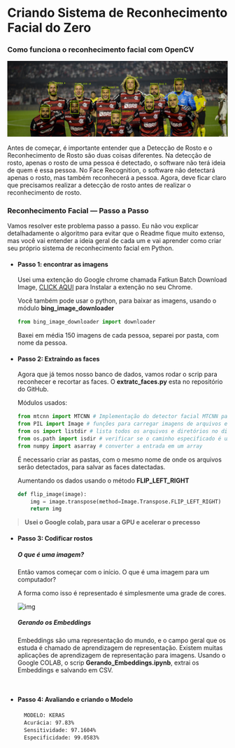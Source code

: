 # Criando Sistema de Reconhecimento Facial do Zero
### Como funciona o reconhecimento facial com OpenCV

![Resultado_Flamengo](https://github.com/snitraMnolraM/Criando_Sistema_de_Reconhecimento_Facial_do_Zero/blob/main/dataset/resultado/Resultado2.png?raw=true)



Antes de começar, é importante entender que a Detecção de Rosto e o Reconhecimento de Rosto são duas coisas diferentes. Na detecção de rosto, apenas o rosto de uma pessoa é detectado, o software não terá ideia de quem é essa pessoa. No Face Recognition, o software não detectará apenas o rosto, mas também reconhecerá a pessoa. Agora, deve ficar claro que precisamos realizar a detecção de rosto antes de realizar o reconhecimento de rosto.

### Reconhecimento Facial — Passo a Passo

Vamos resolver este problema passo a passo. Eu não vou explicar detalhadamente o algoritmo para evitar que o Readme fique muito extenso, mas você vai entender a ideia geral de cada um e vai aprender como criar seu próprio sistema de reconhecimento facial em Python.

- #### Passo 1: encontrar as imagens

  Usei uma extenção do Google chrome chamada Fatkun Batch Download Image, [CLICK AQUI](https://chrome.google.com/webstore/detail/fatkun-batch-download-ima/nnjjahlikiabnchcpehcpkdeckfgnohf) para Instalar a extenção no seu Chrome.

  Você também pode usar o python, para baixar as imagens, usando o módulo **bing_image_downloader**

  ```python
  from bing_image_downloader import downloader
  ```

  Baxei em média 150 imagens de cada pessoa, separei por pasta, com nome da pessoa.  



- #### Passo 2: Extraindo as faces 

  Agora que já temos nosso banco de dados, vamos rodar o scrip para reconhecer e recortar as faces. O **extratc_faces.py** esta no repositório do GitHub.

  Módulos usados: 

  ```python
  from mtcnn import MTCNN # Implementação do detector facial MTCNN para Keras em Python
  from PIL import Image # funções para carregar imagens de arquivos e criar novas imagens
  from os import listdir # lista todos os arquivos e diretórios no diretório especificado
  from os.path import isdir # verificar se o caminho especificado é um diretório existente
  from numpy import asarray # converter a entrada em um array
  ```

  É necessario criar as pastas, com o mesmo nome de onde os arquivos serão detectados, para salvar as faces datectadas.

   

  Aumentando os dados usando o método **FLIP_LEFT_RIGHT**

  ```python
  def flip_image(image):
      img = image.transpose(method=Image.Transpose.FLIP_LEFT_RIGHT)
      return img
  ```

>    **Usei o Google colab, para usar a GPU e acelerar o precesso**



- #### Passo 3: Codificar rostos

  ##### O que é uma imagem?

  Então vamos começar com o início. O que é uma imagem para um computador?

  A forma como isso é representado é simplesmente uma grade de cores.

  ![img](https://miro.medium.com/max/828/0*D8oyI8z5rjFYpqaF.png)

  ##### **Gerando os Embeddings** 

  Embeddings são uma representação do mundo, e o campo geral que os estuda é chamado de aprendizagem de representação. Existem muitas aplicações de aprendizagem de representação para imagens. Usando o Google COLAB,  o scrip **Gerando_Embeddings.ipynb**, extrai os Embeddings e salvando em CSV.

  ​

- #### Passo 4: Avaliando e criando o Modelo

   

  ```markdown
    MODELO: KERAS
    Acurácia: 97.83%
    Sensitividade: 97.1604%
    Especificidade: 99.0583%
  ```

  ​



​	



​	